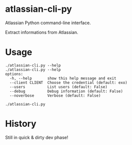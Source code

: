 # atlassian-cli-py
Atlassian Python command-line interface.

Extract informations from Atlassian.


# Usage
```
./atlassian-cli.py --help
./atlassian-cli.py --help
options:
  -h, --help       show this help message and exit
  --client CLIENT  Choose the credential (default: exo)
  --users          List users (default: False)
  --debug          Debug information (default: False)
  --noverbose      Verbose (default: False)

./atlassian-cli.py
```


# History
Still in quick & dirty dev phase!
